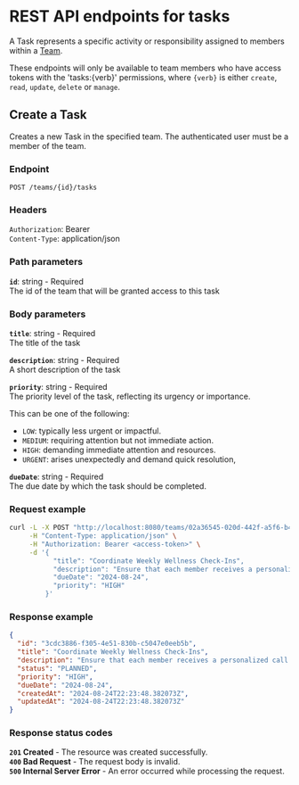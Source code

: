 # REST API endpoints for tasks

A Task represents a specific activity or responsibility assigned to
members within a [Team]().

These endpoints will only be available to team members who have access tokens with the 'tasks:{verb}' permissions,
where `{verb}` is either `create`, `read`, `update`, `delete` or `manage`.

## Create a Task

Creates a new Task in the specified team. The authenticated user must be a member of the team.

### Endpoint

```
POST /teams/{id}/tasks
```

### Headers

`Authorization`: Bearer <access-token>  
`Content-Type`: application/json

### Path parameters

**`id`**: string - Required  
The id of the team that will be granted access to this task

### Body parameters

**`title`**: string - Required  
The title of the task

**`description`**: string - Required    
A short description of the task

**`priority`**: string - Required   
The priority level of the task, reflecting its urgency or importance.

This can be one of the following:

- `LOW`: typically less urgent or impactful.
- `MEDIUM`: requiring attention but not immediate action.
- `HIGH`: demanding immediate attention and resources.
- `URGENT`: arises unexpectedly and demand quick resolution,

**`dueDate`**: string - Required   
The due date by which the task should be completed.

### Request example

```sh
curl -L -X POST "http://localhost:8080/teams/02a36545-020d-442f-a5f6-b42708b4d24f/tasks" \
     -H "Content-Type: application/json" \
     -H "Authorization: Bearer <access-token>" \
     -d '{
           "title": "Coordinate Weekly Wellness Check-Ins",
           "description": "Ensure that each member receives a personalized call or visit to discuss their needs, provide support, and offer resources if necessary.",
           "dueDate": "2024-08-24",
           "priority": "HIGH"
         }'
```

### Response example

```json
{
  "id": "3cdc3886-f305-4e51-830b-c5047e0eeb5b",
  "title": "Coordinate Weekly Wellness Check-Ins",
  "description": "Ensure that each member receives a personalized call or visit to discuss their needs, provide support, and offer resources if necessary.",
  "status": "PLANNED",
  "priority": "HIGH",
  "dueDate": "2024-08-24",
  "createdAt": "2024-08-24T22:23:48.382073Z",
  "updatedAt": "2024-08-24T22:23:48.382073Z"
}
```

### Response status codes

**`201` Created** - The resource was created successfully.  
**`400` Bad Request** - The request body is invalid.  
**`500` Internal Server Error** - An error occurred while processing the request.

